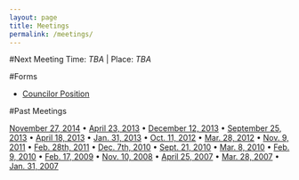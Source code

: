 ```yaml
---
layout: page
title: Meetings
permalink: /meetings/
---
```


#Next Meeting
Time:  *TBA* | Place: *TBA*

#Forms
* [Councilor Position](http://mcgillbgsa.weebly.com/uploads/2/1/9/8/21989822/bgsa_councilor_positions_by-election.docx)

#Past Meetings

[November 27, 2014](http://mcgillbgsa.com//assets/minutes/2014-11-27/2014-11-27_BGSA_GA.pdf) • [April 23, 2013](http://mcgillbgsa.weebly.com/uploads/2/1/9/8/21989822/2014-04-23_ga_minutes.pdf) • [December 12, 2013](http://mcgillbgsa.weebly.com/uploads/2/1/9/8/21989822/2013-12-12_bgsa_general_assembly.pdf) • [September 25, 2013](http://mcgillbgsa.weebly.com/uploads/2/1/9/8/21989822/2013-09-25_ga_minutes.pdf) • [April 18, 2013](http://mcgillbgsa.weebly.com/uploads/2/1/9/8/21989822/2013-04-18_gm_minutes.pdf) • [ Jan. 31, 2013](http://mcgillbgsa.weebly.com/uploads/2/1/9/8/21989822/2013-01_gm_minutes.pdf) • [ Oct. 11, 2012](http://mcgillbgsa.weebly.com/uploads/2/1/9/8/21989822/2012-10-11_gm_minutes.pdf) • [Mar. 28, 2012](http://mcgillbgsa.weebly.com/uploads/2/1/9/8/21989822/2012-03-28_bgsa_gm.pdf) • [Nov. 9, 2011](http://mcgillbgsa.weebly.com/uploads/2/1/9/8/21989822/2011-11-09_compiled_general_meeting_minutes.pdf) • [ Feb. 28th, 2011](http://mcgillbgsa.weebly.com/uploads/2/1/9/8/21989822/2011-02-28_bgsa_gm_minutes.pdf) • [Dec. 7th, 2010](http://mcgillbgsa.weebly.com/uploads/2/1/9/8/21989822/2010-12-07_bgsa_gm_minutes.pdf) • [Sept. 21, 2010](http://mcgillbgsa.weebly.com/uploads/2/1/9/8/21989822/2010_09-21_bgsa_gm_minutes.pdf) • [Mar. 8, 2010](http://mcgillbgsa.weebly.com/uploads/2/1/9/8/21989822/2010-03-08_gm_minutes.pdf) • [Feb. 9, 2010](http://mcgillbgsa.weebly.com/uploads/2/1/9/8/21989822/2010-02-09_gm_minutes.pdf) • [Feb. 17, 2009](http://mcgillbgsa.weebly.com/uploads/2/1/9/8/21989822/2009-02-17_bgsa_gm_minutes.pdf) • [Nov. 10, 2008](http://mcgillbgsa.weebly.com/uploads/2/1/9/8/21989822/2008-11-10_bgsa_gm_minutes.pdf) • [April 25, 2007](http://mcgillbgsa.weebly.com/uploads/2/1/9/8/21989822/2007-04-25_bgsa_gm_minutes.pdf) • [Mar. 28, 2007](http://mcgillbgsa.weebly.com/uploads/2/1/9/8/21989822/2007-03-28_bgsa_gm.pdf) • [Jan. 31, 2007](http://mcgillbgsa.weebly.com/uploads/2/1/9/8/21989822/2007-01-31_bgsa_gm_minutes.pdf)